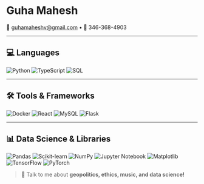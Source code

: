 # Guha Mahesh
📧 guhamaheshv@gmail.com • 📱 346-368-4903  


---

## 💻 Languages
![Python](https://img.shields.io/badge/Python-3776AB?style=for-the-badge&logo=python&logoColor=white)
![TypeScript](https://img.shields.io/badge/TypeScript-3178C6?style=for-the-badge&logo=typescript&logoColor=white)
![SQL](https://img.shields.io/badge/SQL-4479A1?style=for-the-badge&logo=mysql&logoColor=white)

---

## 🛠 Tools & Frameworks
![Docker](https://img.shields.io/badge/Docker-2496ED?style=for-the-badge&logo=docker&logoColor=white)
![React](https://img.shields.io/badge/React-61DAFB?style=for-the-badge&logo=react&logoColor=black)
![MySQL](https://img.shields.io/badge/MySQL-4479A1?style=for-the-badge&logo=mysql&logoColor=white)
![Flask](https://img.shields.io/badge/Flask-000000?style=for-the-badge&logo=flask&logoColor=white)

---

## 📊 Data Science & Libraries
![Pandas](https://img.shields.io/badge/Pandas-150458?style=for-the-badge&logo=pandas&logoColor=white)
![Scikit-learn](https://img.shields.io/badge/scikit--learn-F7931E?style=for-the-badge&logo=scikitlearn&logoColor=white)
![NumPy](https://img.shields.io/badge/NumPy-013243?style=for-the-badge&logo=numpy&logoColor=white)
![Jupyter Notebook](https://img.shields.io/badge/Jupyter-F37626?style=for-the-badge&logo=jupyter&logoColor=white)
![Matplotlib](https://img.shields.io/badge/Matplotlib-11557C?style=for-the-badge&logo=matplotlib&logoColor=white)
![TensorFlow](https://img.shields.io/badge/TensorFlow-FF6F00?style=for-the-badge&logo=tensorflow&logoColor=white)
![PyTorch](https://img.shields.io/badge/PyTorch-EE4C2C?style=for-the-badge&logo=pytorch&logoColor=white)


> 💬 Talk to me about **geopolitics, ethics, **music**, and data science!**





